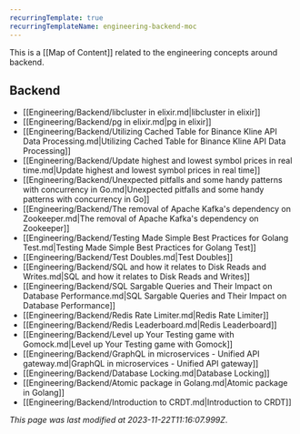 ```yaml
---
recurringTemplate: true
recurringTemplateName: engineering-backend-moc
---
```


This is a [[Map of Content]] related to the engineering concepts around backend.

## Backend

- [[Engineering/Backend/libcluster in elixir.md|libcluster in elixir]]
- [[Engineering/Backend/pg in elixir.md|pg in elixir]]
- [[Engineering/Backend/Utilizing Cached Table for Binance Kline API Data Processing.md|Utilizing Cached Table for Binance Kline API Data Processing]]
- [[Engineering/Backend/Update highest and lowest symbol prices in real time.md|Update highest and lowest symbol prices in real time]]
- [[Engineering/Backend/Unexpected pitfalls and some handy patterns with concurrency in Go.md|Unexpected pitfalls and some handy patterns with concurrency in Go]]
- [[Engineering/Backend/The removal of Apache Kafka's dependency on Zookeeper.md|The removal of Apache Kafka's dependency on Zookeeper]]
- [[Engineering/Backend/Testing Made Simple Best Practices for Golang Test.md|Testing Made Simple Best Practices for Golang Test]]
- [[Engineering/Backend/Test Doubles.md|Test Doubles]]
- [[Engineering/Backend/SQL and how it relates to Disk Reads and Writes.md|SQL and how it relates to Disk Reads and Writes]]
- [[Engineering/Backend/SQL Sargable Queries and Their Impact on Database Performance.md|SQL Sargable Queries and Their Impact on Database Performance]]
- [[Engineering/Backend/Redis Rate Limiter.md|Redis Rate Limiter]]
- [[Engineering/Backend/Redis Leaderboard.md|Redis Leaderboard]]
- [[Engineering/Backend/Level up Your Testing game with Gomock.md|Level up Your Testing game with Gomock]]
- [[Engineering/Backend/GraphQL in microservices - Unified API gateway.md|GraphQL in microservices - Unified API gateway]]
- [[Engineering/Backend/Database Locking.md|Database Locking]]
- [[Engineering/Backend/Atomic package in Golang.md|Atomic package in Golang]]
- [[Engineering/Backend/Introduction to CRDT.md|Introduction to CRDT]]


*This page was last modified at 2023-11-22T11:16:07.999Z*.
